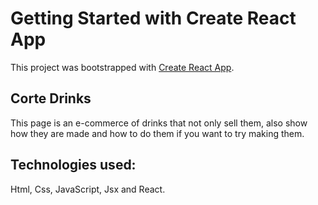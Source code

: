 # Getting Started with Create React App

This project was bootstrapped with [Create React App](https://github.com/facebook/create-react-app).

## Corte Drinks
This page is an e-commerce of drinks that not only sell them, also show how they are made and how to do them if you want to try making them.
## Technologies used:
Html, Css, JavaScript, Jsx and React.